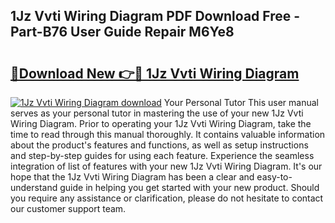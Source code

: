 ## 1Jz Vvti Wiring Diagram PDF Download Free - Part-B76 User Guide Repair M6Ye8

# <h2><a href="http://dfquv1.blite.top/?on=1Jz+Vvti+Wiring+Diagram">🔗Download New 👉🔴 1Jz Vvti Wiring Diagram</a></h2>

[![1Jz Vvti Wiring Diagram download](https://i.imgur.com/lujVjoI.png)](http://dfquv1.blite.top/?on=1Jz+Vvti+Wiring+Diagram)
Your Personal Tutor This user manual serves as your personal tutor in mastering the use of your new 1Jz Vvti Wiring Diagram. Prior to operating your 1Jz Vvti Wiring Diagram, take the time to read through this manual thoroughly. It contains valuable information about the product's features and functions, as well as setup instructions and step-by-step guides for using each feature. Experience the seamless integration of list of features with your new 1Jz Vvti Wiring Diagram. It's our hope that the 1Jz Vvti Wiring Diagram has been a clear and easy-to-understand guide in helping you get started with your new product. Should you require any assistance or clarification, please do not hesitate to contact our customer support team.
